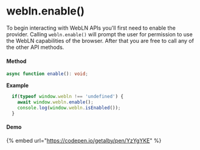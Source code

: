 # webln.enable()

To begin interacting with WebLN APIs you'll first need to enable the provider. Calling `webln.enable()` will prompt the user for permission to use the WebLN capabilities of the browser. After that you are free to call any of the other API methods.&#x20;

#### Method&#x20;

```typescript
async function enable(): void;
```

**Example**

```javascript
  if(typeof window.webln !== 'undefined') {
    await window.webln.enable();
    console.log(window.webln.isEnabled());
  }
```

#### Demo

{% embed url="https://codepen.io/getalby/pen/YzYgYKE" %}
